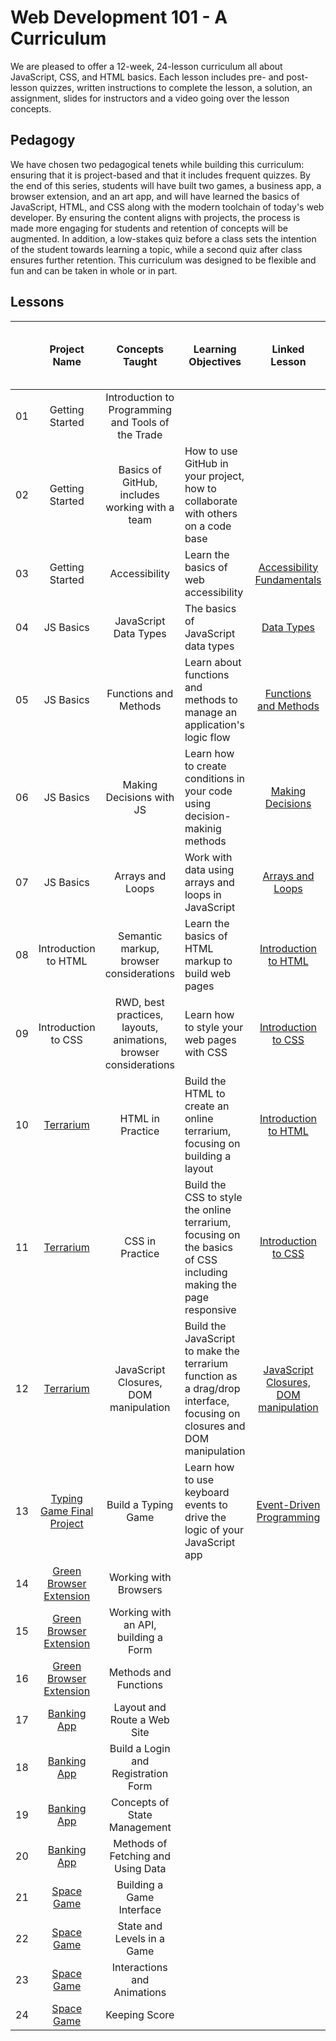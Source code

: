 # Web Development 101 - A Curriculum

We are pleased to offer a 12-week, 24-lesson curriculum all about JavaScript, CSS, and HTML basics. Each lesson includes pre- and post-lesson quizzes, written instructions to complete the lesson, a solution, an assignment, slides for instructors and a video going over the lesson concepts.

## Pedagogy

We have chosen two pedagogical tenets while building this curriculum: ensuring that it is project-based and that it includes frequent quizzes. By the end of this series, students will have built two games, a business app, a browser extension, and an art app, and will have learned the basics of JavaScript, HTML, and CSS along with the modern toolchain of today's web developer. By ensuring the content aligns with projects, the process is made more engaging for students and retention of concepts will be augmented. In addition, a low-stakes quiz before a class sets the intention of the student towards learning a topic, while a second quiz after class ensures further retention. This curriculum was designed to be flexible and fun and can be taken in whole or in part.

## Lessons

|     | Project Name                                                             | Concepts Taught                                                  | Learning Objectives                                                                                                     | Linked Lesson                                                                                              | Written Lesson | Sketchnote | Assignment | Starting Quiz | Ending Quiz | Slides | Video | Author      | Date for completion of Lesson text and Quizzes |
| :-: | :----------------------------------------------------------------------: | :--------------------------------------------------------------: | ----------------------------------------------------------------------------------------------------------------------- | :--------------------------------------------------------------------------------------------------------: | :------------: | :--------: | :--------: | :-----------: | :---------: | :----: | :---: | :---------: | ---------------------------------------------- |
| 01  |                             Getting Started                              |        Introduction to Programming and Tools of the Trade        |                                                                                                                         |                                                                                                            |                |            |            |               |             |        |       |   Jasmine   |                                                |
| 02  |                             Getting Started                              |          Basics of GitHub, includes working with a team          | How to use GitHub in your project, how to collaborate with others on a code base                                        |                                                                                                            |                |            |            |               |             |        |       |    Floor    | end Sept                                       |
| 03  |                             Getting Started                              |                          Accessibility                           | Learn the basics of web accessibility                                                                                   |           [Accessibility Fundamentals](../../../getting-started-lessons/tree/main/accessibility)           |       ✅        |     ✅      |     ✅      |       ✅       |      ✅      |        |       | Christopher |                                                |
| 04  |                                JS Basics                                 |                      JavaScript Data Types                       | The basics of JavaScript data types                                                                                     |                           [Data Types](../../../js-basics/tree/main/data-types)                            |       ✅        |            |     ✅      |       ✅       |      ✅      |        |       |   Jasmine   |                                                |
| 05  |                                JS Basics                                 |                      Functions and Methods                       | Learn about functions and methods to manage an application's logic flow                                                 |                  [Functions and Methods](../../../js-basics/tree/main/functions-methods)                   |                |            |            |               |             |        |       |   Jasmine   |                                                |
| 06  |                                JS Basics                                 |                     Making Decisions with JS                     | Learn how to create conditions in your code using decision-makinig methods                                              |                     [Making Decisions](../../../js-basics/tree/main/making-decisions)                      |                |            |            |               |             |        |       |   Jasmine   |                                                |
| 07  |                                JS Basics                                 |                         Arrays and Loops                         | Work with data using arrays and loops in JavaScript                                                                     |                       [Arrays and Loops](../../../js-basics/tree/main/arrays-loops)                        |                |            |            |               |             |        |       |   Jasmine   |                                                |
| 08  |                           Introduction to HTML                           |             Semantic markup, browser considerations              | Learn the basics of HTML markup to build web pages                                                                      |                     [Introduction to HTML](../../../js-basics/tree/main/intro-to-html)                     |                |            |            |               |             |        |       |             |                                                |
| 09  |                           Introduction to CSS                            | RWD, best practices, layouts, animations, browser considerations | Learn how to style your web pages with CSS                                                                              |                      [Introduction to CSS](../../../js-basics/tree/main/intro-to-css)                      |                |            |            |               |             |        |       |             |                                                |
| 10  |        [Terrarium](../../../terrarium-project/tree/main/solution)        |                         HTML in Practice                         | Build the HTML to create an online terrarium, focusing on building a layout                                             |                 [Introduction to HTML](../../../terrarium-project/tree/main/intro-to-html)                 |       ✅        |     ✅      |     ✅      |       ✅       |      ✅      |        |       |     Jen     | end Sept                                       |
| 11  |        [Terrarium](../../../terrarium-project/tree/main/solution)        |                         CSS in Practice                          | Build the CSS to style the online terrarium, focusing on the basics of CSS including making the page responsive         |                  [Introduction to CSS](../../../terrarium-project/tree/main/intro-to-css)                  |       ✅        |            |     ✅      |       ✅       |      ✅      |        |       |     Jen     | end Sept                                       |
| 12  |        [Terrarium](../../../terrarium-project/tree/main/solution)        |              JavaScript Closures, DOM manipulation               | Build the JavaScript to make the terrarium function as a drag/drop interface, focusing on closures and DOM manipulation | [JavaScript Closures, DOM manipulation](../../../terrarium-project/tree/main/intro-to-dom-and-js-closures) |       ✅        |            |     ✅      |       ✅       |      ✅      |        |       |     Jen     | end Sept                                       |
| 13  |  [Typing Game Final Project](../../../typing-game/blob/main/index.html)  |                       Build a Typing Game                        | Learn how to use keyboard events to drive the logic of your JavaScript app                                              |            [Event-Driven Programming](../../../typing-game/tree/main/event-driven-programming)             |                |            |            |               |             |        |       | Christopher | end Sept                                       |
| 14  | [Green Browser Extension](../../../browser-extension/tree/main/solution) |                      Working with Browsers                       |                                                                                                                         |                                                                                                            |                |            |            |               |             |        |       |     Jen     | end Sept                                       |
| 15  | [Green Browser Extension](../../../browser-extension/tree/main/solution) |               Working with an API, building a Form               |                                                                                                                         |                                                                                                            |                |            |            |               |             |        |       |     Jen     | end Sept                                       |
| 16  | [Green Browser Extension](../../../browser-extension/tree/main/solution) |                      Methods and Functions                       |                                                                                                                         |                                                                                                            |                |            |            |               |             |        |       |     Jen     | end Sept                                       |
| 17  |         [Banking App](../../../bank-project/tree/main/solution)          |                   Layout and Route a Web Site                    |                                                                                                                         |                                                                                                            |                |            |            |               |             |        |       |    Yohan    |                                                |
| 18  |         [Banking App](../../../bank-project/tree/main/solution)          |               Build a Login and Registration Form                |                                                                                                                         |                                                                                                            |                |            |            |               |             |        |       |    Yohan    |                                                |
| 19  |         [Banking App](../../../bank-project/tree/main/solution)          |                   Concepts of State Management                   |                                                                                                                         |                                                                                                            |                |            |            |               |             |        |       |    Yohan    |                                                |
| 20  |         [Banking App](../../../bank-project/tree/main/solution)          |                Methods of Fetching and Using Data                |                                                                                                                         |                                                                                                            |                |            |            |               |             |        |       |    Yohan    |                                                |
| 21  |           [Space Game](../../../space-game/tree/main/solution)           |                    Building a Game Interface                     |                                                                                                                         |                                                                                                            |                |            |            |               |             |        |       |    Chris    |                                                |
| 22  |           [Space Game](../../../space-game/tree/main/solution)           |                    State and Levels in a Game                    |                                                                                                                         |                                                                                                            |                |            |            |               |             |        |       |    Chris    |                                                |
| 23  |           [Space Game](../../../space-game/tree/main/solution)           |                   Interactions and Animations                    |                                                                                                                         |                                                                                                            |                |            |            |               |             |        |       |    Chris    |                                                |
| 24  |           [Space Game](../../../space-game/tree/main/solution)           |                          Keeping Score                           |                                                                                                                         |                                                                                                            |                |            |            |               |             |        |       |    Chris    |                                                |